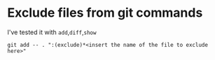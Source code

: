 # Exclude files from git commands

I've tested it with `add`,`diff`,`show`

```
git add -- . ":(exclude)*<insert the name of the file to exclude here>"
```
